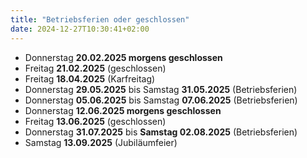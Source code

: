 ```yaml
---
title: "Betriebsferien oder geschlossen"
date: 2024-12-27T10:30:41+02:00
---
```

- Donnerstag **20.02.2025 morgens geschlossen**
- Freitag **21.02.2025** (geschlossen)
- Freitag **18.04.2025** (Karfreitag)
- Donnerstag **29.05.2025** bis Samstag **31.05.2025** (Betriebsferien)
- Donnerstag **05.06.2025** bis Samstag **07.06.2025** (Betriebsferien)
- Donnerstag **12.06.2025 morgens geschlossen**
- Freitag **13.06.2025** (geschlossen)
- Donnerstag **31.07.2025** bis **Samstag 02.08.2025** (Betriebsferien)
- Samstag **13.09.2025** (Jubiläumfeier)

